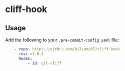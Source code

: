 # cliff-hook

## Usage
Add the following to your `.pre-commit-config.yaml` file:

```yaml
    - repo: https://github.com/kilianp07/cliff-hook
      rev: v1.0.1
      hooks:
          - id: git-cliff
```
